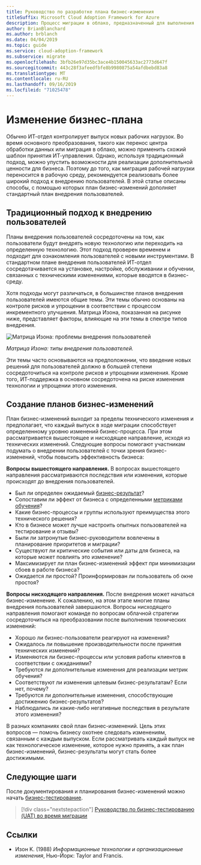 ```yaml
---
title: Руководство по разработке плана бизнес-изменения
titleSuffix: Microsoft Cloud Adoption Framework for Azure
description: Процесс миграции в облако, предназначенный для выполнения задач миграции рабочих нагрузок в облако.
author: BrianBlanchard
ms.author: brblanch
ms.date: 04/04/2019
ms.topic: guide
ms.service: cloud-adoption-framework
ms.subservice: migrate
ms.openlocfilehash: 3bfb26e97d35bc3ace4b150045633ac2773d647f
ms.sourcegitcommit: 443c28f3afeedfbfe8b9980875a54afdbebd83a8
ms.translationtype: MT
ms.contentlocale: ru-RU
ms.lasthandoff: 09/16/2019
ms.locfileid: "71025478"
---
```

# <a name="business-change-plan"></a>Изменение бизнес-плана

Обычно ИТ-отдел контролирует выпуск новых рабочих нагрузок. Во время основного преобразования, такого как перенос центра обработки данных или миграция в облако, можно применить схожий шаблон принятия ИТ-управления. Однако, используя традиционный подход, можно упустить возможности для реализации дополнительной ценности для бизнеса. Поэтому до того, как миграция рабочей нагрузки переносится в рабочую среду, рекомендуется реализовать более широкий подход к внедрению пользователей. В этой статье описаны способы, с помощью которых план бизнес-изменений дополняет стандартный план внедрения пользователей.

## <a name="traditional-user-adoption-approach"></a>Традиционный подход к внедрению пользователей

Планы внедрения пользователей сосредоточены на том, как пользователи будут внедрять новую технологию или переходить на определенную технологию. Этот подход проверен временем и подходит для ознакомления пользователей с новыми инструментами. В стандартном плане внедрения пользователей ИТ-отдел сосредотачивается на установке, настройке, обслуживании и обучении, связанных с техническими изменениями, которые вводятся в бизнес-среду.

Хотя подходы могут различаться, в большинстве планов внедрения пользователей имеются общие темы. Эти темы обычно основаны на контроле рисков и упрощении в соответствии с процессом инкрементного улучшения. Матрица Изона, показанная на рисунке ниже, представляет факторы, влияющие на эти темы в спектре типов внедрения.

![Матрица Изона: проблемы внедрения пользователей](../../../_images/migrate/eason-matrix.jpg)

*Матрица Изона: типы внедрения пользователей.*

Эти темы часто основываются на предположении, что введение новых решений для пользователей должно в большей степени сосредоточиться на контроле рисков и упрощении изменения. Кроме того, ИТ-поддержка в основном сосредоточена на риске изменения технологии и упрощении этого изменения.

## <a name="creating-business-change-plans"></a>Создание планов бизнес-изменений

План бизнес-изменений выходит за пределы технического изменения и предполагает, что каждый выпуск в ходе миграции способствует определенному уровню изменений бизнес-процесса. При этом рассматривается вышестоящее и нисходящее направление, исходя из технических изменений. Следующие вопросы помогают участникам подумать о внедрении пользователей с точки зрения бизнес-изменений, чтобы повысить эффективность бизнеса:

**Вопросы вышестоящего направления.** В вопросах вышестоящего направления рассматриваются последствия или изменения, которые происходят до внедрения пользователей.

- Был ли определен ожидаемый [бизнес-результат](../../../strategy/business-outcomes/index.md)?
- Сопоставим ли эффект от бизнеса с определенными [метриками обучения](../../../strategy/learning-metrics.md)?
- Какие бизнес-процессы и группы используют преимущества этого технического решения?
- Кто в бизнесе может лучше настроить опытных пользователей на тестирование и отзывы?
- Были ли затронутые бизнес-руководители вовлечены в планирование приоритетов и миграции?
- Существуют ли критические события или даты для бизнеса, на которые может повлиять это изменение?
- Максимизирует ли план бизнес-изменений эффект при минимизации сбоев в работе бизнеса?
- Ожидается ли простой? Проинформирован ли пользователь об окне простоя?

**Вопросы нисходящего направления.** После внедрения может начаться бизнес-изменение. К сожалению, на этом этапе многие планы внедрения пользователей завершаются. Вопросы нисходящего направления помогают команде по вопросам облачной стратегии сосредоточиться на преобразовании после выполнения технических изменений:

- Хорошо ли бизнес-пользователи реагируют на изменения?
- Ожидалось ли повышение производительности после принятия технических изменений?
- Изменяются ли бизнес-процессы или условия работы клиентов в соответствии с ожиданиями?
- Требуются ли дополнительные изменения для реализации метрик обучения?
- Соответствуют ли изменения целевым бизнес-результатам? Если нет, почему?
- Требуются ли дополнительные изменения, способствующие достижению бизнес-результатов?
- Наблюдались ли какие-либо негативные последствия в результате этого изменения?

В разных компаниях свой план бизнес-изменений. Цель этих вопросов — помочь бизнесу охотнее следовать изменениям, связанным с каждым выпуском. Если рассматривать каждый выпуск не как технологическое изменение, которое нужно принять, а как план бизнес-изменений, бизнес-результаты могут стать более достижимыми.

## <a name="next-steps"></a>Следующие шаги

После документирования и планирования бизнес-изменений можно начать [бизнес-тестирование](./business-test.md).

> [!div class="nextstepaction"]
> [Руководство по бизнес-тестированию (UAT) во время миграции](./business-test.md)

## <a name="references"></a>Ссылки

- Изон K. (1988) _Информационные технологии и организационные изменения_, Нью-Йорк: Taylor and Francis.
